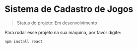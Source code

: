 <h1>Sistema de Cadastro de Jogos</h1>

> Status do projeto: Em desenvolvimento

Para rodar esse projeto na sua máquina, por favor digite:

```
npm install react 
```

